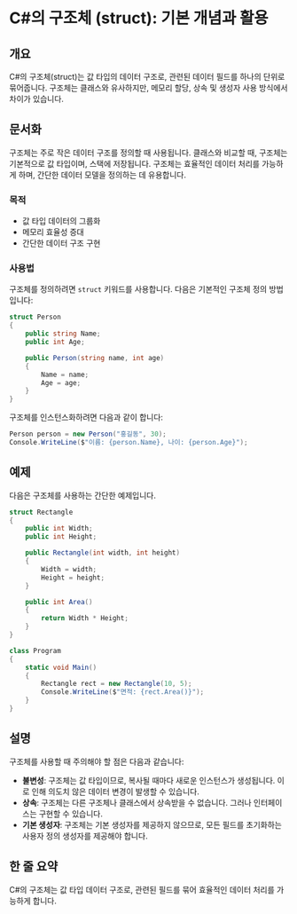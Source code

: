 <!--
Meta Description: # C#의 구조체 (struct): 기본 개념과 활용 ## 개요 C#의 구조체(struct)는 값 타입의 데이터 구조로, 관련된 데이터 필드를 하나의 단위로 묶어줍니다. 구조체는 클래스와 유사하지만, 메모리 할당, 상속 및 생성자 사용 방식에서 차이가 있습니다. ## ...
Meta Keywords: 데이터, 구조체는, person, public, int
-->

# C#의 구조체 (struct): 기본 개념과 활용

## 개요
C#의 구조체(struct)는 값 타입의 데이터 구조로, 관련된 데이터 필드를 하나의 단위로 묶어줍니다. 구조체는 클래스와 유사하지만, 메모리 할당, 상속 및 생성자 사용 방식에서 차이가 있습니다.

## 문서화
구조체는 주로 작은 데이터 구조를 정의할 때 사용됩니다. 클래스와 비교할 때, 구조체는 기본적으로 값 타입이며, 스택에 저장됩니다. 구조체는 효율적인 데이터 처리를 가능하게 하며, 간단한 데이터 모델을 정의하는 데 유용합니다.

### 목적
- 값 타입 데이터의 그룹화
- 메모리 효율성 증대
- 간단한 데이터 구조 구현

### 사용법
구조체를 정의하려면 `struct` 키워드를 사용합니다. 다음은 기본적인 구조체 정의 방법입니다:

```csharp
struct Person
{
    public string Name;
    public int Age;

    public Person(string name, int age)
    {
        Name = name;
        Age = age;
    }
}
```

구조체를 인스턴스화하려면 다음과 같이 합니다:

```csharp
Person person = new Person("홍길동", 30);
Console.WriteLine($"이름: {person.Name}, 나이: {person.Age}");
```

## 예제
다음은 구조체를 사용하는 간단한 예제입니다.

```csharp
struct Rectangle
{
    public int Width;
    public int Height;

    public Rectangle(int width, int height)
    {
        Width = width;
        Height = height;
    }

    public int Area()
    {
        return Width * Height;
    }
}

class Program
{
    static void Main()
    {
        Rectangle rect = new Rectangle(10, 5);
        Console.WriteLine($"면적: {rect.Area()}");
    }
}
```

## 설명
구조체를 사용할 때 주의해야 할 점은 다음과 같습니다:

- **불변성**: 구조체는 값 타입이므로, 복사될 때마다 새로운 인스턴스가 생성됩니다. 이로 인해 의도치 않은 데이터 변경이 발생할 수 있습니다.
- **상속**: 구조체는 다른 구조체나 클래스에서 상속받을 수 없습니다. 그러나 인터페이스는 구현할 수 있습니다.
- **기본 생성자**: 구조체는 기본 생성자를 제공하지 않으므로, 모든 필드를 초기화하는 사용자 정의 생성자를 제공해야 합니다.

## 한 줄 요약
C#의 구조체는 값 타입 데이터 구조로, 관련된 필드를 묶어 효율적인 데이터 처리를 가능하게 합니다.
